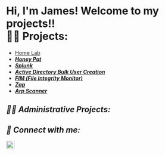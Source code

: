 <h1>Hi, I'm James! Welcome to my projects!! <br/><a 
<h2>👨‍💻 Projects:</h2>

  - [Home Lab](https://github.com/JamesProject-hub/Wazuh.git) <b><i>
  - [Honey Pot](https://github.com/JamesProject-hub/Honey-Pot.git)
  - [Splunk](https://github.com/JamesProject-hub/Splunk.git)
  - [Active Directory Bulk User Creation](https://github.com/JamesProject-hub/Active-directory.git)
  - [FIM (File Integrity Monitor)](https://github.com/JamesProject-hub/File-Integrity-Monitor.git)
  - [Zap](https://github.com/JamesProject-hub/Zap.git)
  - [Arp Scanner](https://github.com/JamesProject-hub/Arp-Scanner.git)

<h2>👨‍💻 Administrative Projects:</h2>

  

<h2> 🤳 Connect with me:</h2>


[<img align="left" alt="JoshMadakor | LinkedIn" width="22px" src="https://cdn.jsdelivr.net/npm/simple-icons@v3/icons/linkedin.svg" />][linkedin]


[linkedin]: https://www.linkedin.com/in/james-williams-6628b91b3/

<!--
**joshmadakor1/joshmadakor1** is a ✨ _special_ ✨ repository because its `README.md` (this file) appears on your GitHub profile.

Here are some ideas to get you started:

- 🔭 I’m currently working on ...
- 🌱 I’m currently learning ...
- 👯 I’m looking to collaborate on ...
- 🤔 I’m looking for help with ...
- 💬 Ask me about ...
- 📫 How to reach me: ...
- 😄 Pronouns: ...
- ⚡ Fun fact: ...
-->
